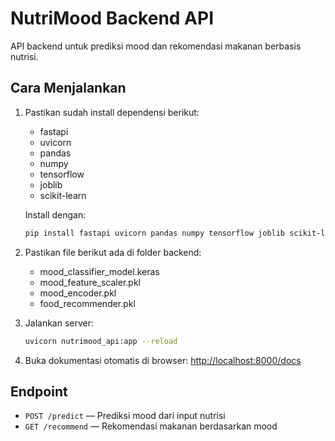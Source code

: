 # NutriMood Backend API

API backend untuk prediksi mood dan rekomendasi makanan berbasis nutrisi.

## Cara Menjalankan

1. Pastikan sudah install dependensi berikut:

   - fastapi
   - uvicorn
   - pandas
   - numpy
   - tensorflow
   - joblib
   - scikit-learn

   Install dengan:

   ```bash
   pip install fastapi uvicorn pandas numpy tensorflow joblib scikit-learn
   ```

2. Pastikan file berikut ada di folder backend:

   - mood_classifier_model.keras
   - mood_feature_scaler.pkl
   - mood_encoder.pkl
   - food_recommender.pkl

3. Jalankan server:

   ```bash
   uvicorn nutrimood_api:app --reload
   ```

4. Buka dokumentasi otomatis di browser:
   [http://localhost:8000/docs](http://localhost:8000/docs)

## Endpoint

- `POST /predict` — Prediksi mood dari input nutrisi
- `GET /recommend` — Rekomendasi makanan berdasarkan mood
